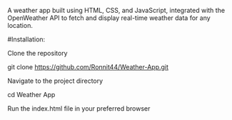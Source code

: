 A weather app built using HTML, CSS, and JavaScript, integrated with the OpenWeather API to fetch and display real-time weather data for any location.

#Installation:

Clone the repository

git clone https://github.com/Ronnit44/Weather-App.git

Navigate to the project directory

cd Weather App

Run the index.html file in your preferred browser

